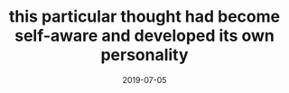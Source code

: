 ---
title: "this particular thought had become self-aware and developed its own personality"
date: 2019-07-05
tags:
  - self-awareness
  - fragment
  - Lofty Thoughts
---